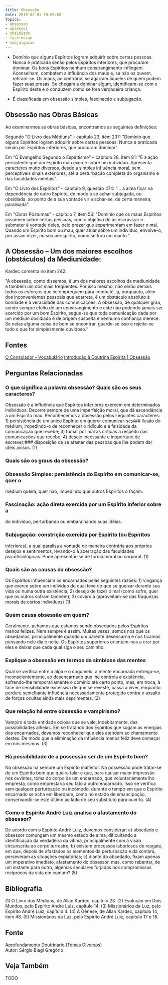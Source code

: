 ```yaml
---
title: Obsessão
date: 2019-02-01 19:00:00
topics:
- obsessao
- obsessor
- obsidiado
- fascinacao
- subjulgacao
---
```


* Domínio que alguns Espíritos logram adquirir sobre certas pessoas. Nunca é
praticada senão pelos Espíritos inferiores, que procuram dominar. Os bons
Espíritos nenhum constrangimento inflingem. Aconselham, combatem a influência
dos maus e, se não os ouvem, retiram-se. Os maus, ao contrário, se agarram
àqueles de quem podem fazer suas presas. Se chegam a dominar algum,
identificam-se com o Espírito deste e o conduzem como se fora verdadeira
criança. 

* É classificada em obsessão simples, fascinação e subjugação. 

## Obsessão nas Obras Básicas
Ao examinarmos as obras básicas, encontramos as seguintes definições:

Segundo "O Livro dos Médiuns" - capítulo 23, item 237: "Domínio que alguns
Espíritos logram adquirir sobre certas pessoas. Nunca é praticada senão por
Espíritos inferiores, que procuram dominar".

Em "O Evangelho Segundo o Espiritismo" – capítulo 28, item 81: "É a ação
persistente que um Espírito mau exerce sobre um indivíduo. Apresenta caracteres
muito diversos, desde a simples influência moral, sem perceptíveis sinais
exteriores, até a perturbação completa do organismo e das faculdades mentais".

Em "O Livro dos Espíritos" – capítulo 9, questão 474: "... a alma ficar na
dependência de outro Espírito, de modo a se achar subjugada, ou obsidiada, ao
ponto de a sua vontade vir a achar-se, de certa maneira, paralisada".

Em "Obras Póstumas" - capítulo 7, item 56: "Domínio que os maus Espíritos
assumem sobre certas pessoas, com o objetivo de as escravizar e submeter à
vontade deles, pelo prazer que experimentam em fazer o mal. Quando um Espírito
bom ou mau, quer atuar sobre um indivíduo, envolve-o, por assim dizer, no seu
perispírito, como se fora um manto."


## A Obsessão – Um dos maiores escolhos (obstáculos) da Mediunidade:
Kardec comenta no item 242:

"A obsessão, como dissemos, é um dos maiores escolhos da mediunidade e também um
dos mais freqüentes. Por isso mesmo, não serão demais todos os esforços que se
empreguem para combatê-la, porquanto, além dos inconvenientes pessoais que
acarreta, é um obstáculo absoluto à bondade e à veracidade das comunicações. A
obsessão, de qualquer grau, sendo sempre efeito de um constrangimento e este não
podendo jamais ser exercido por um bom Espírito, segue-se que toda comunicação
dada por um médium obsidiado é de origem suspeita e nenhuma confiança merece. Se
nelas alguma coisa de bom se encontrar, guarde-se isso e rejeite-se tudo o que
for simplesmente duvidoso."

## Fontes
[O Consolador - Vocabulário](http://www.oconsolador.com.br/linkfixo/vocabulario/principal.html)
[Introdução à Doutrina Espírita | Obsessão](https://introducaodoutrinaespirita.blogspot.com/2009/01/obsesso.html)


## Perguntas Relacionadas

### O que significa a palavra obsessão? Quais são os seus caracteres?
Obsessão é a influência que Espíritos inferiores exercem em
determinados indivíduos. Decorre sempre de uma imperfeição moral, que dá
ascendência a um Espírito mau. Reconhecemos a obsessão pelos seguintes
caracteres: 1) persistência de um único Espírito em querer comunicar-se;### ilusão do médium, impedindo-o de reconhecer o ridículo e a falsidade
da comunicação que recebe; 3) tomar por mal as críticas a respeito das
comunicações que recebe; 4) desejo incessante e inoportuno de escrever;### disposição de se afastar das pessoas que lhe podem dar úteis avisos.
(1)

### Quais são os graus da obsessão?
### Obsessão Simples: persistência do Espírito em comunicar-se, quer o
médium queira, quer não, impedindo que outros Espíritos o façam.
### Fascinação: ação direta exercida por um Espírito inferior sobre a
do indivíduo, perturbando ou embaralhando suas idéias.
### Subjugação: constrição exercida por Espírito (ou Espíritos
inferiores), a qual paralisa a vontade de maneira contrária aos próprios
desejos e sentimentos, levando-o à aberração das faculdades
psicofisiológicas. Pode apresentar-se de forma moral ou corporal. (1)

### Quais são as causas da obsessão?
Os Espíritos influenciam os encarnados pelas seguintes razões: 1)
vingança que exerce sobre um indivíduo do qual teve do que se queixar
durante sua vida ou numa outra existência; 2) desejo de fazer o mal
(como sofre, quer que os outros sofram também); 3) covardia
(aproveitam-se das fraquezas morais de certos indivíduos) (1)

### Quem causa obsessão em quem?
Geralmente, achamos que estamos sendo obsedados pelos Espíritos menos
felizes. Nem sempre é assim. Muitas vezes, somos nós que os obsedamos,
principalmente quando um parente desencarna e nós ficamos pensando nele
dia e noite. Os Espíritos superiores orientam-nos a orar por eles e
deixar que cada qual siga o seu caminho.

### Explique a obsessão em termos da simbiose das mentes

Qual se verifica entre a alga e o cogumelo, a mente encarnada
entrega-se, inconscientemente, ao desencarnado que lhe controla a
existência, sofrendo-lhe temporariamente o domínio até certo ponto, mas,
em troca, à face de sensibilidade excessiva de que se reveste, passa a
viver, enquanto perdure semelhante influência necessariamente protegido
contra o assalto de forças ocultas ainda mais deprimentes. (2)

### Que relação há entre obsessão e vampirismo?
Vampiro é toda entidade ociosa que se vale, indebitamente, das
possibilidades alheias. Em se tratando dos Espíritos que sugam as
energias dos encarnados, devemos reconhecer que eles atendem ao
chamamento destes. De modo que a eliminação da influência menos feliz
deve começar em nós mesmos. (3)

### Há possibilidade de a possessão ser de um Espírito bom?
Na obsessão há sempre um Espírito malfeitor. Na possessão pode tratar-se
de um Espírito bom que queira falar e que, para causar maior impressão
nos ouvintes, toma do corpo de um encarnado, que voluntariamente lho
empresta, como emprestaria seu fato a outro encarnado. Isso se verifica
sem qualquer perturbação ou incômodo, durante o tempo em que o Espírito
encarnado se acha em liberdade, como no estado de emancipação,
conservando-se este último ao lado do seu substituto para ouvi-lo. (4)

### Como o Espírito André Luiz analisa o afastamento do obsessor?
De acordo com o Espírito André Luiz, devemos considerar: a) obsedado e
obsessor comungam um mesmo estado de alma, dificultando a identificação
da verdadeira da vítima, principalmente com a visão circunscrita ao
corpo terrestre; b) existem processos laboriosos de resgate, em que,
depois de afastados os elementos da perturbação e da sombra, perseveram
as situações expiatórias; c) diante do obsedado, fixam apenas um
imperativo imediato, afastamento do obsessor, mas, como rebentar, de um
instante para outro, algemas seculares forjadas nos compromissos
recíprocos da vida em comum? (5)


## Bibliografia
(1) O Livro dos Médiuns, de Allan Kardec, capítulo 23.
(2) Evolução em Dois Mundos, pelo Espírito André Luiz, capítulo 14.
(3) Missionários da Luz, pelo Espírito André Luiz, capítulo 4.
(4) A Gênese, de Allan Kardec, capítulo 14, item 48.
(5) Missionários da Luz, pelo Espírito André Luiz, capitulo 17 e 18.

## Fonte
[Aprofundamento Doutrinário (Temas Diversos)](https://sites.google.com/view/aprofundamentodoutrinario/obsessão)  
Autor: Sérgio Biagi Gregório


## Veja Também
TODO
